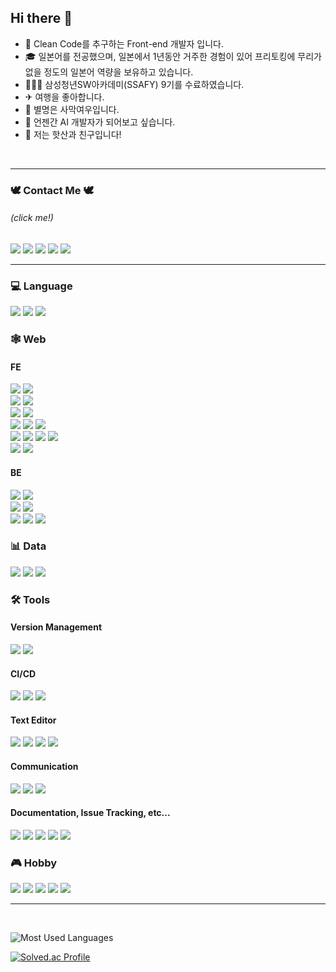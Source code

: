 ## Hi there 👋

- 🌱 Clean Code를 추구하는 Front-end 개발자 입니다.
- 🎓︎ 일본어를 전공했으며, 일본에서 1년동안 거주한 경험이 있어 프리토킹에 무리가 없을 정도의 일본어 역량을 보유하고 있습니다.
- 🧑🏻‍💻 삼성청년SW아카데미(SSAFY) 9기를 수료하였습니다.
- ✈ 여행을 좋아합니다.
- 🐾 별명은 사막여우입니다.
- 💭 언젠간 AI 개발자가 되어보고 싶습니다.
- 👬 저는 핫산과 친구입니다!

<br/>

---

### 🕊 Contact Me 🕊
###### (click me!)
<a href="https://www.linkedin.com/in/gijeong-shin-213666264" target="_blank"><img src="https://img.shields.io/badge/LinkedIn-0A66C2?style=flat-square&logo=linkedin&logoColor=white"/></a> <!-- LinkedIn -->
<a href="https://foxpolio.notion.site/Gi-Jeong-Shin-s-Portfolio-15f24350dccd421b8b226576c0aba588?pvs=4" target="_blank"><img src="https://img.shields.io/badge/Portfolio-000000?style=flat-square&logo=Notion&logoColor=white"/></a> <!-- Notion 마크 -->
<a href="https://467shin.tistory.com/" target="_blank"><img src="https://img.shields.io/badge/Tistory-ffffff?style=flat-square&logo=Tistory&logoColor=black"/></a>
<a href="https://www.instagram.com/467shin.ssafy/" target="_blank"><img src="https://img.shields.io/badge/Instagram-E4405F?style=flat-square&logo=Instagram&logoColor=white"/></a>
<a href="mailto:467shin@gmail.com" target="_blank"><img src="https://img.shields.io/badge/Gmail-EA4335?style=flat-square&logo=gmail&logoColor=white"/></a>

---

### 💻 Language

<img src="https://img.shields.io/badge/Python-3766AB?style=flat-square&logo=Python&logoColor=white"/></a> <!-- 파이썬 마크 -->
<img src="https://img.shields.io/badge/JavaScript-F7DF1E?style=flat-square&logo=JavaScript&logoColor=black"/></a> <!-- JS 마크 -->
<img src="https://img.shields.io/badge/TypeScript-3178C6?style=flat-square&logo=TypeScript&logoColor=white"/></a> <!-- TS 마크 -->

### 🕸️ Web

#### FE
<img src="https://img.shields.io/badge/HTML5-E34F26?style=flat-square&logo=HTML5&logoColor=white"/></a> <!-- HTML 마크 -->
<img src="https://img.shields.io/badge/CSS3-1572B6?style=flat-square&logo=CSS3&logoColor=white"/></a> <!-- CSS 마크 -->
<br/>
<img src="https://img.shields.io/badge/React-61DAFB?style=flat-square&logo=React&logoColor=white"/></a> <!-- React 마크 -->
<img src="https://img.shields.io/badge/Vue.js-4FC08D?style=flat-square&logo=Vue.js&logoColor=white"/></a> <!-- Vue 마크 -->
<br/>
<img src="https://img.shields.io/badge/Redux-764ABC?style=flat-square&logo=Redux&logoColor=white"/></a> <!-- Redux 마크 -->
<img src="https://img.shields.io/badge/Vuex-4FC08D?style=flat-square&logo=Vue.js&logoColor=white"/></a> <!-- Vuex 마크 -->
<br/>
<img src="https://img.shields.io/badge/SCSS-CC6699?style=flat-square&logo=sass&logoColor=white"/></a> <!-- SCSS 마크 -->
<img src="https://img.shields.io/badge/Tailwind CSS-06B6D4?style=flat-square&logo=tailwind css&logoColor=white"/></a> <!-- Tailwind CSS 마크 -->
<img src="https://img.shields.io/badge/Bootstrap-7952B3?style=flat-square&logo=bootstrap&logoColor=white"/></a> <!-- bootstrap 마크 -->
<br/>
<img src="https://img.shields.io/badge/Vite-646CFF?style=flat-square&logo=Vite&logoColor=white"/></a> <!-- Vite 마크 -->
<img src="https://img.shields.io/badge/Swiper-6332F6?style=flat-square&logo=swiper&logoColor=white"/></a> <!-- Swiper js 마크 -->
<img src="https://img.shields.io/badge/Chart.js-FF6384?style=flat-square&logo=Chart.js&logoColor=white"/></a> <!-- Chart js 마크 -->
<img src="https://img.shields.io/badge/Three.js-000000?style=flat-square&logo=Three.js&logoColor=white"/></a> <!-- Three js 마크 -->
<br/>
<img src="https://img.shields.io/badge/ESLint-4B32C3?style=flat-square&logo=ESLint&logoColor=white"/></a> <!-- ESLint 마크 -->
<img src="https://img.shields.io/badge/Prettier-F7B93E?style=flat-square&logo=Prettier&logoColor=black"/></a> <!-- Prettier 마크 -->


#### BE
<img src="https://img.shields.io/badge/Django-092E20?style=flat-square&logo=Django&logoColor=white"/></a> <!-- Django 마크 -->
<img src="https://img.shields.io/badge/Express-000000?style=flat-square&logo=Express&logoColor=white"/></a> <!-- Express 마크 -->
<br/>
<img src="https://img.shields.io/badge/SQLite-003B57?style=flat-square&logo=SQLite&logoColor=white"/></a> <!-- SQLite 마크 -->
<img src="https://img.shields.io/badge/MongoDB-47A248?style=flat-square&logo=mongodb&logoColor=white"/></a> <!-- MongoDB 마크 -->
<br/>
<img src="https://img.shields.io/badge/JWT-000000?style=flat-square&logo=jsonwebtokens&logoColor=white"/></a> <!-- JWS 마크 -->
<img src="https://img.shields.io/badge/Mongoose-880000?style=flat-square&logo=mongoose&logoColor=white"/></a> <!-- Mongoose 마크 -->
<img src="https://img.shields.io/badge/Google Firebase-FFCA28?style=flat-square&logo=Firebase&logoColor=black"/></a> <!-- Firebase 마크 -->

### 📊 Data

<img src="https://img.shields.io/badge/jupyter-F37626?style=flat-square&logo=Jupyter&logoColor=white"/></a> <!-- 주피터 마크 -->
<img src="https://img.shields.io/badge/numpy-013243?style=flat-square&logo=Numpy&logoColor=white"/></a> <!-- np 마크 -->
<img src="https://img.shields.io/badge/pandas-150458?style=flat-square&logo=Pandas&logoColor=white"/></a> <!-- pd 마크 -->
<br>

### 🛠️ Tools

#### Version Management
<img src="https://img.shields.io/badge/GitHub-181717?style=flat-square&logo=github&logoColor=white"/></a> <!-- GitHub 마크 -->
<img src="https://img.shields.io/badge/GitLab-181717?style=flat-square&logo=gitlab&logoColor=white"/></a> <!-- GitLab 마크 -->
<br/>

#### CI/CD
<img src="https://img.shields.io/badge/AWS-232F3E?style=flat-square&logo=amazonwebservices&logoColor=white"/></a> <!-- AWS 마크 -->
<img src="https://img.shields.io/badge/Amazon EC2-FF9900?style=flat-square&logo=amazonec2&logoColor=white"/></a> <!-- EC2 마크 -->
<img src="https://img.shields.io/badge/Oracle Cloud-F80000?style=flat-square&logo=oracle&logoColor=white"/></a> <!-- EC2 마크 -->
<br/>

#### Text Editor
<img src="https://img.shields.io/badge/VSCode-007ACC?style=flat-square&logo=visualstudiocode&logoColor=white"/></a> <!-- VS code 마크 -->
<img src="https://img.shields.io/badge/Anaconda-44A833?style=flat-square&logo=anaconda&logoColor=white"/></a> <!-- Anaconda 마크 -->
<img src="https://img.shields.io/badge/PyCharm-000000?style=flat-square&logo=pycharm&logoColor=white"/></a> <!-- Pycharm 마크 -->
<img src="https://img.shields.io/badge/Atom-66595C?style=flat-square&logo=atom&logoColor=white"/></a> <!-- Atom 마크 -->
<br>

#### Communication
<img src="https://img.shields.io/badge/Mattermost-0058CC?style=flat-square&logo=mattermost&logoColor=white"/></a> <!-- Mattermost 마크 -->
<img src="https://img.shields.io/badge/Slack-4A154B?style=flat-square&logo=slack&logoColor=white"/></a> <!-- Slack 마크 -->
<img src="https://img.shields.io/badge/Discord-5865F2?style=flat-square&logo=Discord&logoColor=white"/></a> <!-- Discord 마크 -->
<br>

#### Documentation, Issue Tracking, etc...
<img src="https://img.shields.io/badge/Markdown-000000?style=flat-square&logo=markdown&logoColor=white"/></a> <!-- Markdown 마크 -->
<img src="https://img.shields.io/badge/Notion-000000?style=flat-square&logo=Notion&logoColor=white"/></a> <!-- Notion 마크 -->
<img src="https://img.shields.io/badge/Jira-0052CC?style=flat-square&logo=jira software&logoColor=white"/></a> <!-- Jira 마크 -->
<img src="https://img.shields.io/badge/Figma-F24E1E?style=flat-square&logo=figma&logoColor=white"/></a> <!-- Figma 마크 -->
<img src="https://img.shields.io/badge/Postman-FF6C37?style=flat-square&logo=postman&logoColor=white"/></a> <!-- Postman 마크 -->
<br>

### 🎮 Hobby
<img src="https://img.shields.io/badge/Steam-000000?style=flat-square&logo=Steam&logoColor=white"/></a> <!-- Steam 마크 -->
<img src="https://img.shields.io/badge/Youtube-FF0000?style=flat-square&logo=Youtube&logoColor=white"/></a> <!-- Youtube 마크 -->
<img src="https://img.shields.io/badge/Youtube Music-FF0000?style=flat-square&logo=Youtubemusic&logoColor=white"/></a> <!-- Youtube Music 마크 -->
<img src="https://img.shields.io/badge/Nintendo Switch-E60012?style=flat-square&logo=nintendoswitch&logoColor=white"/></a> <!-- Nintendo switch 마크 -->
<img src="https://img.shields.io/badge/Pokemon-FFCB05?style=flat-square&logo=pokemon&logoColor=black"/></a> <!-- Pokemon 마크 -->
<br>



---

<!-- ![stats](https://github-readme-stats.vercel.app/api?username=467shin&&show_icons=true&theme=nord) <!-- Github 스탯 --><br>

![Most Used Languages](https://github-readme-stats-git-masterrstaa-rickstaa.vercel.app/api/top-langs/?username=467shin&&show_icons=true&theme=nord&layout=compact)
<!-- &hide_border=true&title_color=004386&icon_color=004386&layout=compact) -->

[![Solved.ac Profile](http://mazassumnida.wtf/api/v2/generate_badge?boj=467shin)](https://solved.ac/467shin/)

<!--
**467shin/467shin** is a ✨ _special_ ✨ repository because its `README.md` (this file) appears on your GitHub profile.

Here are some ideas to get you started:

- 🔭 I’m currently working on ...
- 🌱 I’m currently learning ...
- 👯 I’m looking to collaborate on ...
- 🤔 I’m looking for help with ...
- 💬 Ask me about ...
- 📫 How to reach me: ...
- 😄 Pronouns: ...
- ⚡ Fun fact: ...
-->
